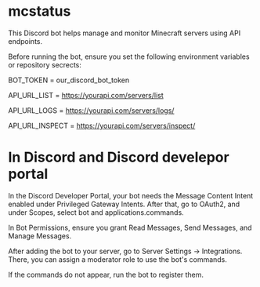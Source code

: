 # mcstatus

This Discord bot helps manage and monitor Minecraft servers using API endpoints.

Before running the bot, ensure you set the following environment variables or repository secrects:

BOT_TOKEN = our_discord_bot_token

API_URL_LIST = https://yourapi.com/servers/list

API_URL_LOGS = https://yourapi.com/servers/logs/

API_URL_INSPECT = https://yourapi.com/servers/inspect/

# In Discord and Discord develepor portal

In the Discord Developer Portal, your bot needs the Message Content Intent enabled under Privileged Gateway Intents. After that, go to OAuth2, and under Scopes, select bot and applications.commands.

In Bot Permissions, ensure you grant Read Messages, Send Messages, and Manage Messages.

After adding the bot to your server, go to Server Settings → Integrations. There, you can assign a moderator role to use the bot's commands.

If the commands do not appear, run the bot to register them.
